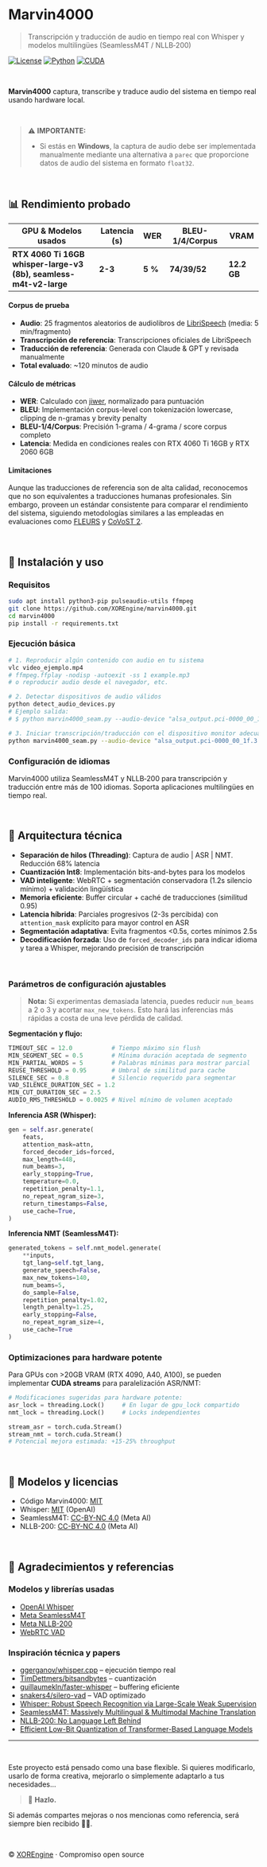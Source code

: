 <!-- Marvin4000 - Real-time Audio Transcription & Translation -->
<!-- © 2025 XOREngine (WallyByte) -->
<!-- https://github.com/XOREngine/marvin4000 -->

# Marvin4000

> Transcripción y traducción de audio en tiempo real con Whisper y modelos multilingües (SeamlessM4T / NLLB‑200)

[![License](https://img.shields.io/badge/license-MIT-lightgrey)](LICENSE)
[![Python](https://img.shields.io/badge/Python-3.10%2B-blue)](https://www.python.org/downloads/)
[![CUDA](https://img.shields.io/badge/GPU-Accelerated-green)](https://developer.nvidia.com/cuda-toolkit)

<br>

**Marvin4000** captura, transcribe y traduce audio del sistema en tiempo real usando hardware local.

<br>

> ⚠️ **IMPORTANTE:**
>
> * Si estás en **Windows**, la captura de audio debe ser implementada manualmente mediante una alternativa a `parec` que proporcione datos de audio del sistema en formato `float32`.

<br>

## 📊 Rendimiento probado

| GPU & Modelos usados                                                | Latencia (s) | WER       | BLEU-1/4/Corpus | VRAM        |
| ------------------------------------------------------------------- | ------------ | --------- | --------------- | ----------- |
| **RTX 4060 Ti 16GB<br>whisper-large-v3 (8b), seamless-m4t-v2-large** | **2-3**      | **5 %** | **74/39/52**    | **12.2 GB** |

#### Corpus de prueba

* **Audio**: 25 fragmentos aleatorios de audiolibros de [LibriSpeech](https://www.openslr.org/12) (media: 5 min/fragmento)
* **Transcripción de referencia**: Transcripciones oficiales de LibriSpeech
* **Traducción de referencia**: Generada con Claude & GPT y revisada manualmente
* **Total evaluado**: \~120 minutos de audio

#### Cálculo de métricas

* **WER**: Calculado con [jiwer](https://github.com/jitsi/jiwer), normalizado para puntuación
* **BLEU**: Implementación corpus-level con tokenización lowercase, clipping de n-gramas y brevity penalty
* **BLEU-1/4/Corpus**: Precisión 1-grama / 4-grama / score corpus completo
* **Latencia**: Medida en condiciones reales con RTX 4060 Ti 16GB y RTX 2060 6GB

#### Limitaciones

Aunque las traducciones de referencia son de alta calidad, reconocemos que no son equivalentes a traducciones humanas profesionales. Sin embargo, proveen un estándar consistente para comparar el rendimiento del sistema, siguiendo metodologías similares a las empleadas en evaluaciones como [FLEURS](https://arxiv.org/abs/2205.12446) y [CoVoST 2](https://arxiv.org/abs/2007.10310).

<br>

## 🚀 Instalación y uso

### Requisitos

```bash
sudo apt install python3-pip pulseaudio-utils ffmpeg
git clone https://github.com/XOREngine/marvin4000.git
cd marvin4000
pip install -r requirements.txt
```

### Ejecución básica

```bash
# 1. Reproducir algún contenido con audio en tu sistema
vlc video_ejemplo.mp4
# ffmpeg.ffplay -nodisp -autoexit -ss 1 example.mp3
# o reproducir audio desde el navegador, etc.

# 2. Detectar dispositivos de audio válidos
python detect_audio_devices.py
# Ejemplo salida:
# $ python marvin4000_seam.py --audio-device "alsa_output.pci-0000_00_1f.3.analog-stereo.monitor"

# 3. Iniciar transcripción/traducción con el dispositivo monitor adecuado
python marvin4000_seam.py --audio-device "alsa_output.pci-0000_00_1f.3.analog-stereo.monitor"
```

### Configuración de idiomas

Marvin4000 utiliza SeamlessM4T y NLLB‑200 para transcripción y traducción entre más de 100 idiomas. Soporta aplicaciones multilingües en tiempo real.

<br>

## 🔬 Arquitectura técnica

* **Separación de hilos (Threading)**: Captura de audio | ASR | NMT. Reducción 68% latencia
* **Cuantización Int8**: Implementación bits-and-bytes para los modelos
* **VAD inteligente**: WebRTC + segmentación conservadora (1.2s silencio mínimo) + validación lingüística
* **Memoria eficiente**: Buffer circular + caché de traducciones (similitud 0.95)
* **Latencia híbrida**: Parciales progresivos (2-3s percibida) con `attention_mask` explícito para mayor control en ASR
* **Segmentación adaptativa**: Evita fragmentos <0.5s, cortes mínimos 2.5s
* **Decodificación forzada**: Uso de `forced_decoder_ids` para indicar idioma y tarea a Whisper, mejorando precisión de transcripción

<br>

### Parámetros de configuración ajustables

> **Nota:** Si experimentas demasiada latencia, puedes reducir `num_beams` a 2 o 3 y acortar `max_new_tokens`. Esto hará las inferencias más rápidas a costa de una leve pérdida de calidad.

**Segmentación y flujo:**

```python
TIMEOUT_SEC = 12.0           # Tiempo máximo sin flush
MIN_SEGMENT_SEC = 0.5        # Mínima duración aceptada de segmento
MIN_PARTIAL_WORDS = 5        # Palabras mínimas para mostrar parcial
REUSE_THRESHOLD = 0.95       # Umbral de similitud para cache
SILENCE_SEC = 0.8            # Silencio requerido para segmentar
VAD_SILENCE_DURATION_SEC = 1.2
MIN_CUT_DURATION_SEC = 2.5
AUDIO_RMS_THRESHOLD = 0.0025 # Nivel mínimo de volumen aceptado
```

**Inferencia ASR (Whisper):**

```python
gen = self.asr.generate(
    feats,
    attention_mask=attn,
    forced_decoder_ids=forced,
    max_length=448,
    num_beams=3,
    early_stopping=True,
    temperature=0.0,
    repetition_penalty=1.1,
    no_repeat_ngram_size=3,
    return_timestamps=False,
    use_cache=True,
)
```

**Inferencia NMT (SeamlessM4T):**

```python
generated_tokens = self.nmt_model.generate(
    **inputs,
    tgt_lang=self.tgt_lang,
    generate_speech=False,
    max_new_tokens=140,
    num_beams=5,
    do_sample=False,
    repetition_penalty=1.02,
    length_penalty=1.25,
    early_stopping=False,
    no_repeat_ngram_size=4,
    use_cache=True
)
```

### Optimizaciones para hardware potente

Para GPUs con >20GB VRAM (RTX 4090, A40, A100), se pueden implementar **CUDA streams** para paralelización ASR/NMT:

```python
# Modificaciones sugeridas para hardware potente:
asr_lock = threading.Lock()     # En lugar de gpu_lock compartido
nmt_lock = threading.Lock()     # Locks independientes

stream_asr = torch.cuda.Stream()
stream_nmt = torch.cuda.Stream()
# Potencial mejora estimada: +15-25% throughput
```

<br>

## 📜 Modelos y licencias

* Código Marvin4000: [MIT](LICENSE)
* Whisper: [MIT](https://github.com/openai/whisper/blob/main/LICENSE) (OpenAI)
* SeamlessM4T: [CC-BY-NC 4.0](https://github.com/facebookresearch/seamless_communication/blob/main/LICENSE) (Meta AI)
* NLLB-200: [CC-BY-NC 4.0](https://huggingface.co/facebook/nllb-200-3.3B) (Meta AI)

<br>

## 🙏 Agradecimientos y referencias

### Modelos y librerías usadas

* [OpenAI Whisper](https://github.com/openai/whisper)
* [Meta SeamlessM4T](https://github.com/facebookresearch/seamless_communication)
* [Meta NLLB-200](https://github.com/facebookresearch/fairseq/tree/nllb)
* [WebRTC VAD](https://webrtc.org/)

### Inspiración técnica y papers

* [ggerganov/whisper.cpp](https://github.com/ggerganov/whisper.cpp) – ejecución tiempo real
* [TimDettmers/bitsandbytes](https://github.com/TimDettmers/bitsandbytes) – cuantización
* [guillaumekln/faster-whisper](https://github.com/guillaumekln/faster-whisper) – buffering eficiente
* [snakers4/silero-vad](https://github.com/snakers4/silero-vad) – VAD optimizado
* [Whisper: Robust Speech Recognition via Large-Scale Weak Supervision](https://arxiv.org/abs/2212.04356)
* [SeamlessM4T: Massively Multilingual & Multimodal Machine Translation](https://arxiv.org/abs/2308.11596)
* [NLLB-200: No Language Left Behind](https://arxiv.org/abs/2207.04672)
* [Efficient Low-Bit Quantization of Transformer-Based Language Models](https://arxiv.org/abs/2305.12889)

---

<br>

Este proyecto está pensado como una base flexible. Si quieres modificarlo, usarlo de forma creativa, mejorarlo o simplemente adaptarlo a tus necesidades...

> 💪 **Hazlo.**

Si además compartes mejoras o nos mencionas como referencia, será siempre bien recibido 🙌😜.

<br>

© [XOREngine](https://xorengine.com) · Compromiso open source

<br>

<!-- keywords: whisper, seamlessM4T, realtime transcription, translation, streaming audio, cuda, multilingual, vad, low latency, NLLB, ASR, NMT -->